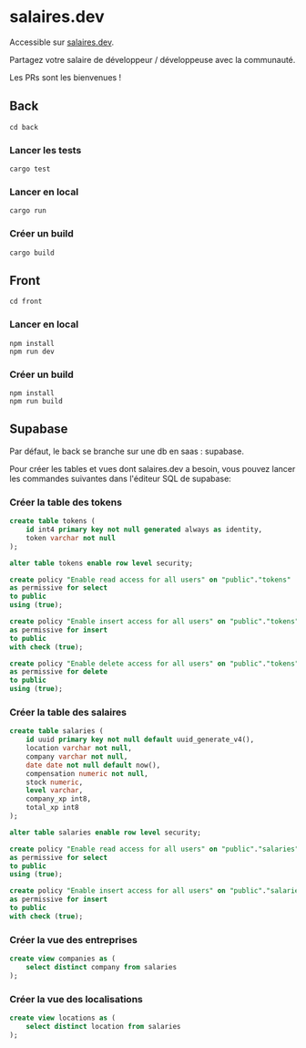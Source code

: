 # salaires.dev

Accessible sur [salaires.dev](https://salaires.dev).

Partagez votre salaire de développeur / développeuse avec la communauté.

Les PRs sont les bienvenues !

## Back

```
cd back
```

### Lancer les tests

```
cargo test
```

### Lancer en local

```
cargo run
```

### Créer un build

```
cargo build
```

## Front

```
cd front
```

### Lancer en local

```
npm install
npm run dev
```

### Créer un build

```
npm install
npm run build
```

## Supabase

Par défaut, le back se branche sur une db en saas : supabase.

Pour créer les tables et vues dont salaires.dev a besoin, vous pouvez lancer les commandes suivantes dans l'éditeur SQL de supabase:

### Créer la table des tokens

```sql
create table tokens (
    id int4 primary key not null generated always as identity,
    token varchar not null
);

alter table tokens enable row level security;

create policy "Enable read access for all users" on "public"."tokens"
as permissive for select
to public
using (true);

create policy "Enable insert access for all users" on "public"."tokens"
as permissive for insert
to public
with check (true);

create policy "Enable delete access for all users" on "public"."tokens"
as permissive for delete
to public
using (true);
```

### Créer la table des salaires

```sql
create table salaries (
    id uuid primary key not null default uuid_generate_v4(),
    location varchar not null,
    company varchar not null,
    date date not null default now(),
    compensation numeric not null,
    stock numeric,
    level varchar,
    company_xp int8,
    total_xp int8
);

alter table salaries enable row level security;

create policy "Enable read access for all users" on "public"."salaries"
as permissive for select
to public
using (true);

create policy "Enable insert access for all users" on "public"."salaries"
as permissive for insert
to public
with check (true);
```

### Créer la vue des entreprises

```sql
create view companies as (
    select distinct company from salaries
);
```

### Créer la vue des localisations

```sql
create view locations as (
    select distinct location from salaries
);
```